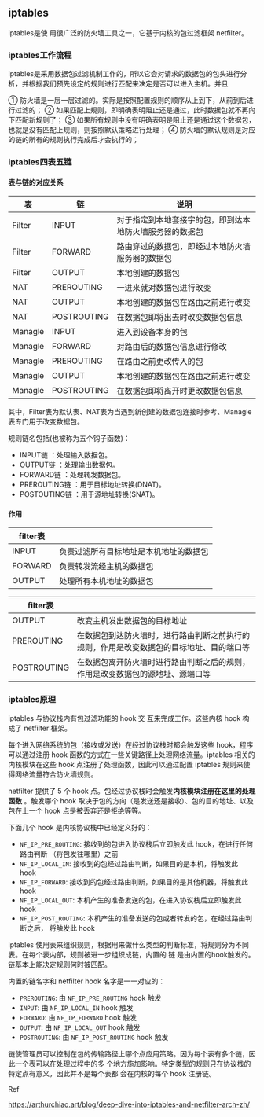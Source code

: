 ## iptables

iptables是使 用很广泛的防火墙工具之一，它基于内核的包过滤框架 netfilter。

### iptables工作流程
iptables是采用数据包过滤机制工作的，所以它会对请求的数据包的包头进行分析，并根据我们预先设定的规则进行匹配来决定是否可以进入主机。并且

① 防火墙是一层一层过滤的。实际是按照配置规则的顺序从上到下，从前到后进行过滤的；
② 如果匹配上规则，即明确表明阻止还是通过，此时数据包就不再向下匹配新规则了；
③ 如果所有规则中没有明确表明是阻止还是通过这个数据包，也就是没有匹配上规则，则按照默认策略进行处理；
④ 防火墙的默认规则是对应的链的所有的规则执行完成后才会执行的；

### iptables四表五链

#### 表与链的对应关系

| 表      | 链          | 说明                                                     |
| ------- | ----------- | -------------------------------------------------------- |
| Filter  | INPUT       | 对于指定到本地套接字的包，即到达本地防火墙服务器的数据包 |
| Filter  | FORWARD     | 路由穿过的数据包，即经过本地防火墙服务器的数据包         |
| Filter  | OUTPUT      | 本地创建的数据包                                         |
| NAT     | PREROUTING  | 一进来就对数据包进行改变                                 |
| NAT     | OUTPUT      | 本地创建的数据包在路由之前进行改变                       |
| NAT     | POSTROUTING | 在数据包即将出去时改变数据包信息                         |
| Managle | INPUT       | 进入到设备本身的包                                       |
| Managle | FORWARD     | 对路由后的数据包信息进行修改                             |
| Managle | PREROUTING  | 在路由之前更改传入的包                                   |
| Managle | OUTPUT      | 本地创建的数据包在路由之前进行改变                       |
| Managle | POSTROUTING | 在数据包即将离开时更改数据包信息                     

其中，Filter表为默认表、NAT表为当遇到新创建的数据包连接时参考、Managle表专门用于改变数据包。

规则链名包括(也被称为五个钩子函数)：

- INPUT链 ：处理输入数据包。
- OUTPUT链 ：处理输出数据包。
- FORWARD链 ：处理转发数据包。
- PREROUTING链 ：用于目标地址转换(DNAT)。
- POSTOUTING链 ：用于源地址转换(SNAT)。

#### 作用

| filter表 |                                        |
| -------- | -------------------------------------- |
| INPUT    | 负责过滤所有目标地址是本机地址的数据包 |
| FORWARD  | 负责转发流经主机的数据包               |
| OUTPUT   | 处理所有本机地址的数据包               |

| filter表    |                                                              |
| ----------- | ------------------------------------------------------------ |
| OUTPUT      | 改变主机发出数据包的目标地址                                 |
| PREROUTING  | 在数据包到达防火墙时，进行路由判断之前执行的规则，作用是改变数据包的目标地址、目的端口等 |
| POSTROUTING | 在数据包离开防火墙时进行路由判断之后的规则，作用是改变数据包的源地址、源端口等 |


### iptables原理

iptables 与协议栈内有包过滤功能的 hook 交 互来完成工作。这些内核 hook 构成了 netfilter 框架。

每个进入网络系统的包（接收或发送）在经过协议栈时都会触发这些 hook，程序可以通过注册 hook 函数的方式在一些关键路径上处理网络流量。iptables 相关的内核模块在这些 hook 点注册了处理函数，因此可以通过配置 iptables 规则来使得网络流量符合防火墙规则。

netfilter 提供了 5 个 hook 点。包经过协议栈时会触发**内核模块注册在这里的处理函数** 。触发哪个 hook 取决于包的方向（是发送还是接收）、包的目的地址、以及包在上一个 hook 点是被丢弃还是拒绝等等。

下面几个 hook 是内核协议栈中已经定义好的：

- `NF_IP_PRE_ROUTING`: 接收到的包进入协议栈后立即触发此 hook，在进行任何路由判断 （将包发往哪里）之前
- `NF_IP_LOCAL_IN`: 接收到的包经过路由判断，如果目的是本机，将触发此 hook
- `NF_IP_FORWARD`: 接收到的包经过路由判断，如果目的是其他机器，将触发此 hook
- `NF_IP_LOCAL_OUT`: 本机产生的准备发送的包，在进入协议栈后立即触发此 hook
- `NF_IP_POST_ROUTING`: 本机产生的准备发送的包或者转发的包，在经过路由判断之后， 将触发此 hook

iptables 使用表来组织规则，根据用来做什么类型的判断标准，将规则分为不同表。在每个表内部，规则被进一步组织成链，内置的 链 是由内置的hook触发的。链基本上能决定规则何时被匹配。

内置的链名字和 netfilter hook 名字是一一对应的：

- `PREROUTING`: 由 `NF_IP_PRE_ROUTING` hook 触发
- `INPUT`: 由 `NF_IP_LOCAL_IN` hook 触发
- `FORWARD`: 由 `NF_IP_FORWARD` hook 触发
- `OUTPUT`: 由 `NF_IP_LOCAL_OUT` hook 触发
- `POSTROUTING`: 由 `NF_IP_POST_ROUTING` hook 触发

链使管理员可以控制在包的传输路径上哪个点应用策略。因为每个表有多个链，因此一个表可以在处理过程中的多 个地方施加影响。特定类型的规则只在协议栈的特定点有意义，因此并不是每个表都 会在内核的每个 hook 注册链。

Ref

https://arthurchiao.art/blog/deep-dive-into-iptables-and-netfilter-arch-zh/